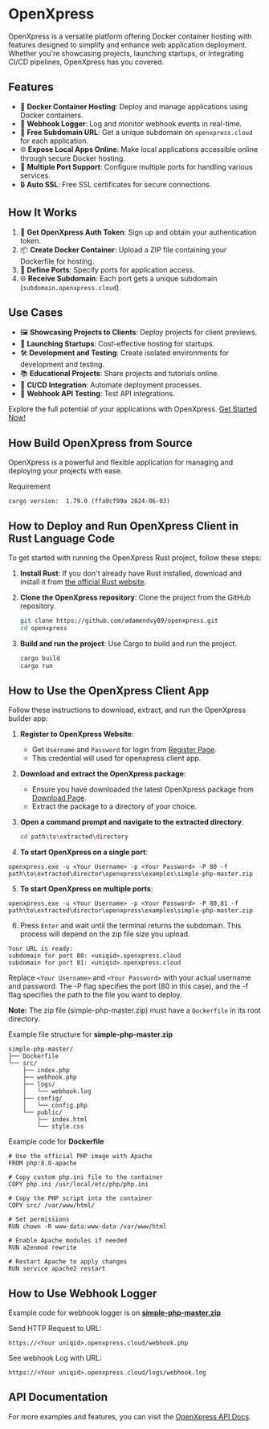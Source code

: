 # OpenXpress

OpenXpress is a versatile platform offering Docker container hosting with features designed to simplify and enhance web application deployment. Whether you're showcasing projects, launching startups, or integrating CI/CD pipelines, OpenXpress has you covered.

## Features

- 🐳 **Docker Container Hosting**: Deploy and manage applications using Docker containers.
- 🔄 **Webhook Logger**: Log and monitor webhook events in real-time.
- 🔗 **Free Subdomain URL**: Get a unique subdomain on `openxpress.cloud` for each application.
- 🌐 **Expose Local Apps Online**: Make local applications accessible online through secure Docker hosting.
- 🚪 **Multiple Port Support**: Configure multiple ports for handling various services.
- 🔒 **Auto SSL**: Free SSL certificates for secure connections.

## How It Works

1. 🚀 **Get OpenXpress Auth Token**: Sign up and obtain your authentication token.
2. 📦 **Create Docker Container**: Upload a ZIP file containing your Dockerfile for hosting.
3. 🚪 **Define Ports**: Specify ports for application access.
4. 🌐 **Receive Subdomain**: Each port gets a unique subdomain (`subdomain.openxpress.cloud`).

## Use Cases

- 🖼️ **Showcasing Projects to Clients**: Deploy projects for client previews.
- 🚀 **Launching Startups**: Cost-effective hosting for startups.
- 🛠️ **Development and Testing**: Create isolated environments for development and testing.
- 📚 **Educational Projects**: Share projects and tutorials online.
- 🔄 **CI/CD Integration**: Automate deployment processes.
- 🔗 **Webhook API Testing**: Test API integrations.

Explore the full potential of your applications with OpenXpress. [Get Started Now!](https://openxpress.cloud)

## How Build OpenXpress from Source

OpenXpress is a powerful and flexible application for managing and deploying your projects with ease. 

Requirement
```
cargo version:  1.79.0 (ffa9cf99a 2024-06-03)
```

## How to Deploy and Run OpenXpress Client in Rust Language Code

To get started with running the OpenXpress Rust project, follow these steps:

1. **Install Rust**: If you don't already have Rust installed, download and install it from [the official Rust website](https://www.rust-lang.org/).

2. **Clone the OpenXpress repository**: Clone the project from the GitHub repository.
    ```bash
    git clone https://github.com/adamendvy89/openxpress.git
    cd openxpress
    ```

3. **Build and run the project**: Use Cargo to build and run the project.
    ```bash
    cargo build
    cargo run
    ```
## How to Use the OpenXpress Client App

Follow these instructions to download, extract, and run the OpenXpress builder app:
1. **Register to OpenXpress Website**:
   - Get `Username` and `Password` for login from [Register Page](https://openxpress.cloud/register).
   - This credential will used for openxpress client app.
     
2. **Download and extract the OpenXpress package**:
   - Ensure you have downloaded the latest OpenXpress package from [Download Page](https://openxpress.cloud/download).
   - Extract the package to a directory of your choice.

3. **Open a command prompt and navigate to the extracted directory**:
   ```bash
   cd path\to\extracted\directory

4. **To start OpenXpress on a single port**:
  ```
  openxpress.exe -u <Your Username> -p <Your Password> -P 80 -f path\to\extracted\director\openxpress\examples\simple-php-master.zip
  ```
5. **To start OpenXpress on multiple ports**:
  ```
  openxpress.exe -u <Your Username> -p <Your Password> -P 80,81 -f path\to\extracted\director\openxpress\examples\simple-php-master.zip
  ```
6. Press `Enter` and wait until the terminal returns the subdomain. This process will depend on the zip file size you upload.
  ```
  Your URL is ready: 
  subdomain for port 80: <uniqid>.openxpress.cloud
  subdomain for port 81: <uniqid>.openxpress.cloud
  ```

Replace `<Your Username>` and `<Your Password>` with your actual username and password. The -P flag specifies the port (80 in this case), and the -f flag specifies the path to the file you want to deploy.

**Note:** The zip file (simple-php-master.zip) must have a `Dockerfile` in its root directory.

Example file structure for **simple-php-master.zip**
```
simple-php-master/
├── Dockerfile
└── src/
    ├── index.php
    ├── webhook.php
    ├── logs/
    │   └── webhook.log
    ├── config/
    │   └── config.php
    └── public/
        ├── index.html
        └── style.css
```

Example code for **Dockerfile**
```
# Use the official PHP image with Apache
FROM php:8.0-apache

# Copy custom php.ini file to the container
COPY php.ini /usr/local/etc/php/php.ini

# Copy the PHP script into the container
COPY src/ /var/www/html/

# Set permissions
RUN chown -R www-data:www-data /var/www/html

# Enable Apache modules if needed
RUN a2enmod rewrite

# Restart Apache to apply changes
RUN service apache2 restart

```

## How to Use Webhook Logger

Example code for webhook logger is on [**simple-php-master.zip**](https://github.com/adamendvy89/openxpress/blob/master/examples/simple-php-master.zip)

Send HTTP Request to URL:
```
https://<Your uniqid>.openxpress.cloud/webhook.php
```
See webhook Log with URL:
```
https://<Your uniqid>.openxpress.cloud/logs/webhook.log
```

## API Documentation

For more examples and features, you can visit the [OpenXpress API Docs](https://api.openxpress.cloud/api/docs/).


